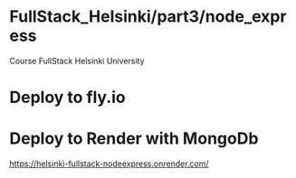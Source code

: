 # FullStack_Helsinki/part3/node_express
Course FullStack Helsinki University

# Deploy to fly.io


# Deploy to Render with MongoDb
https://helsinki-fullstack-nodeexpress.onrender.com/
